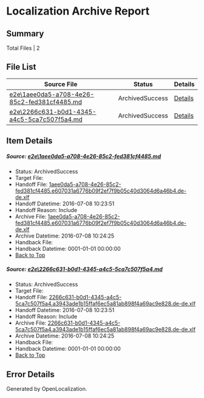 # <a name='report-top'></a> Localization Archive Report

## Summary
 Total Files | 2

## File List
 Source File | Status | Details 
 ----------- | ------ | ------- 
 [e2e\1aee0da5-a708-4e26-85c2-fed381cf4485.md](https://github.com/OpenLocalizationTestOrg/oltest/blob/7ab837e8c472b747716bfd0e55bb0d6a5b0fbe79/e2e/1aee0da5-a708-4e26-85c2-fed381cf4485.md) | ArchivedSuccess | [Details](#9778781c538e9ffab5465eeca8f8a794fccdb68a1)
 [e2e\2266c631-b0d1-4345-a4c5-5ca7c507f5a4.md](https://github.com/OpenLocalizationTestOrg/oltest/blob/7ab837e8c472b747716bfd0e55bb0d6a5b0fbe79/e2e/2266c631-b0d1-4345-a4c5-5ca7c507f5a4.md) | ArchivedSuccess | [Details](#cde9d68d09adee2fe8b0459691a1814675aecfb62)

## Item Details
##### <a name='9778781c538e9ffab5465eeca8f8a794fccdb68a1'></a> Source: [e2e\1aee0da5-a708-4e26-85c2-fed381cf4485.md](https://github.com/OpenLocalizationTestOrg/oltest/blob/7ab837e8c472b747716bfd0e55bb0d6a5b0fbe79/e2e/1aee0da5-a708-4e26-85c2-fed381cf4485.md)
* Status: ArchivedSuccess
* Target File: 
* Handoff File: [1aee0da5-a708-4e26-85c2-fed381cf4485.e607031a6776b09f2ef7f9b05c40d3064d6a46b4.de-de.xlf](https://github.com/OpenLocalizationTestOrg/olhandoff-e2e/blob/660919daf88311a87631f01e527ee583a7962009/ol-handoff/OpenLocalizationTestOrg/oltest-dede-fly/ci/ht/1aee0da5-a708-4e26-85c2-fed381cf4485.e607031a6776b09f2ef7f9b05c40d3064d6a46b4.de-de.xlf)
* Handoff Datetime: 2016-07-08 10:23:51
* Handoff Reason: Include
* Archive File: [1aee0da5-a708-4e26-85c2-fed381cf4485.e607031a6776b09f2ef7f9b05c40d3064d6a46b4.de-de.xlf](https://github.com/OpenLocalizationTestOrg/olhandoff-e2e/blob/c4737f5882a80417f5cb3e11d935a5c2d0c7b9eb/ol-archive/OpenLocalizationTestOrg/oltest-dede-fly/ci/ht/1aee0da5-a708-4e26-85c2-fed381cf4485.e607031a6776b09f2ef7f9b05c40d3064d6a46b4.de-de.xlf)
* Archive Datetime: 2016-07-08 10:24:25
* Handback File: 
* Handback Datetime: 0001-01-01 00:00:00
* [Back to Top](#report-top)

##### <a name='cde9d68d09adee2fe8b0459691a1814675aecfb62'></a> Source: [e2e\2266c631-b0d1-4345-a4c5-5ca7c507f5a4.md](https://github.com/OpenLocalizationTestOrg/oltest/blob/7ab837e8c472b747716bfd0e55bb0d6a5b0fbe79/e2e/2266c631-b0d1-4345-a4c5-5ca7c507f5a4.md)
* Status: ArchivedSuccess
* Target File: 
* Handoff File: [2266c631-b0d1-4345-a4c5-5ca7c507f5a4.a3943ade1b15ffaf6ec5a81ab898f4a69ac9e828.de-de.xlf](https://github.com/OpenLocalizationTestOrg/olhandoff-e2e/blob/660919daf88311a87631f01e527ee583a7962009/ol-handoff/OpenLocalizationTestOrg/oltest-dede-fly/ci/ht/2266c631-b0d1-4345-a4c5-5ca7c507f5a4.a3943ade1b15ffaf6ec5a81ab898f4a69ac9e828.de-de.xlf)
* Handoff Datetime: 2016-07-08 10:23:51
* Handoff Reason: Include
* Archive File: [2266c631-b0d1-4345-a4c5-5ca7c507f5a4.a3943ade1b15ffaf6ec5a81ab898f4a69ac9e828.de-de.xlf](https://github.com/OpenLocalizationTestOrg/olhandoff-e2e/blob/c4737f5882a80417f5cb3e11d935a5c2d0c7b9eb/ol-archive/OpenLocalizationTestOrg/oltest-dede-fly/ci/ht/2266c631-b0d1-4345-a4c5-5ca7c507f5a4.a3943ade1b15ffaf6ec5a81ab898f4a69ac9e828.de-de.xlf)
* Archive Datetime: 2016-07-08 10:24:25
* Handback File: 
* Handback Datetime: 0001-01-01 00:00:00
* [Back to Top](#report-top)


## Error Details

Generated by OpenLocalization.
